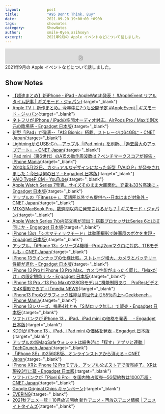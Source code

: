 ```yaml
---
layout:            post
title:             "#95 Don't Think, Buy"
date:              2021-09-20 19:00:00 +0900
tags:              shownotes
category:          ShowNotes
author:            smile-0yen,azihsoyn
excerpt:           2021年9月の Apple イベントなどについて話しました。     
---
```

<iframe width="100%" height="50" scrolling="no" frameborder="no" src="https://w.soundcloud.com/player/?url=https%3A//api.soundcloud.com/tracks/1127942713&color=%23ff5500&auto_play=false&hide_related=false&show_comments=false&show_user=true&show_reposts=false&show_teaser=false&visual=false&show_artwork=false&default_height=75"></iframe>
2021年9月の Apple イベントなどについて話しました。

## Show Notes
- [【超速まとめ】新iPhone・iPad・AppleWatch発表！ \#AppleEvent リアルタイム記事 \| ギズモード・ジャパン](https://www.gizmodo.jp/2021/09/apple-2021-sept-live.html){:target="_blank"}
- [Apple TV＋ 新作まとめ。今年中に7つも公開予定 \#AppleEvent \| ギズモード・ジャパン](https://www.gizmodo.jp/2021/09/apple-tv-plus-new-shows.html){:target="_blank"}
- [ネトフリが iPhone / iPadの空間オーディオ対応。AirPods Pro / Maxで別次元の臨場感 \- Engadget 日本版](https://japanese.engadget.com/netflix-spatial-audio-ios-144235028.html){:target="_blank"}
- [新型「iPad」が発表\-\-「A13 Bionic」搭載、ストレージは64GBに \- CNET Japan](https://japan.cnet.com/article/35176680/){:target="_blank"}
- [LightningからUSB\-Cへ\-\-アップル「iPad mini」を刷新、「過去最大のアップデート」 \- CNET Japan](https://japan.cnet.com/article/35176679/){:target="_blank"}
- [iPad mini（第6世代）のA15の動作周波数は？ベンチマークスコアが報告 \- iPhone Mania](https://iphone-mania.jp/news-400077/){:target="_blank"}
- [2010年5月22日、カジュアルなデザインになった新型「VAIO P」が発売されました：今日は何の日？ \- Engadget 日本版](https://japanese.engadget.com/today-203029227.html){:target="_blank"}
- [VAIO TypeP CM \- YouTube](https://www.youtube.com/watch?v=kgRRPqKIUzc){:target="_blank"}
- [Apple Watch Series 7発表。サイズそのまま大画面化、充電も33%高速に \- Engadget 日本版](https://japanese.engadget.com/apple-watch-series-7-175522331.html){:target="_blank"}
- [アップルの「Fitness＋」、英語圏以外でも提供へ\-\-日本はまだ対象外 \- CNET Japan](https://japan.cnet.com/article/35176681/){:target="_blank"}
- [M1XのMacBook Pro、数週間以内に発売されるかも？ \| ギズモード・ジャパン](https://www.gizmodo.jp/2021/09/macbook-pro-m1x-coming-soon.html){:target="_blank"}
- [Apple Watch Series 7の内部文書が流出？ 搭載プロセッサはSeries 6とほぼ同じか \- Engadget 日本版](https://japanese.engadget.com/apple-watch-series7-internal-document-100032212.html){:target="_blank"}
- [iPhone 13の「シネマティックモード」は動画撮影で映画風のボケを実現 \- Engadget 日本版](https://japanese.engadget.com/iphone13-cinematic-mode-201419793.html){:target="_blank"}
- [アップル、「iPhone 13」シリーズ4機種\-\-Proは2cmマクロに対応、1TBモデルも \- CNET Japan](https://japan.cnet.com/article/35176683/){:target="_blank"}
- [iPhone 13ラインナップの仕様比較。ストレージ増大、カメラとバッテリー性能が進化 \- Engadget 日本版](https://japanese.engadget.com/iphone-13-lineup-compare-205053296.html){:target="_blank"}
- [iPhone 13 ProとiPhone 13 Pro Max、カメラ性能がまったく同じ。「Maxだけ」の限定機能ナシ \- Engadget 日本版](https://japanese.engadget.com/iphone-13-pro-max-same-camera-045543049.html){:target="_blank"}
- [iPhone 13 Pro／13 Pro Maxの128GBモデルに機能制限あり　ProResビデオで4K撮影できず \- ITmedia NEWS](https://www.itmedia.co.jp/news/articles/2109/16/news076.html){:target="_blank"}
- [iPhone13 Proのグラフィック性能は前世代より55％向上～Geekbench \- iPhone Mania](https://iphone-mania.jp/news-399690/){:target="_blank"}
- [iPhone 13シリーズ、携帯4社とも『SIMロック無し』で販売 \- Engadget 日本版](https://japanese.engadget.com/iphone13-014033510.html){:target="_blank"}
- [ソフトバンクが iPhone 13 、iPad、iPad mini の価格を発表　 \- Engadget 日本版](https://japanese.engadget.com/softbank-iphone-ipad-014830054.html){:target="_blank"}
- [KDDIが iPhone 13 、iPad、iPad mini の価格を発表 \- Engadget 日本版](https://japanese.engadget.com/kddi-iphone-13-073537418.html){:target="_blank"}
- [アップルの新MagSafeウォレットは紛失時に「探す」アプリと連動 \| TechCrunch Japan](https://jp.techcrunch.com/2021/09/15/2021-09-14-apples-new-magsafe-wallet-can-be-located-with-the-find-my-app-if-it-goes-missing/){:target="_blank"}
- [「iPhone SE」の256GB版、オンラインストアから消える \- CNET Japan](https://japan.cnet.com/article/35176829/){:target="_blank"} 
- [iPhone XRとiPhone 12 Proモデル、アップル公式ストアで販売終了。XRは現役3年に幕 \- Engadget 日本版](https://japanese.engadget.com/iphone-xr-12pro-discontinued-193934790.html){:target="_blank"}
- [ソフトバンクが「Pixel 6 Pro」を国内独占販売\-\-5G契約数は1000万超 \- CNET Japan](https://japan.cnet.com/article/35176676/){:target="_blank"}
- [Google Original Chips キャンペーン](https://pixeljp.withgoogle.com/){:target="_blank"}
- [EVERING](https://evering.jp/){:target="_blank"}
- [2021秋アニメ一覧｜10月放送開始 新作アニメ・再放送アニメ情報 \| アニメイトタイムズ](https://www.animatetimes.com/tag/details.php?id=5947){:target="_blank"}